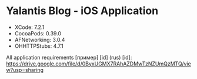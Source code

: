 # Yalantis Blog - iOS Application #

- XCode: 7.2.1
- CocoaPods: 0.39.0
- AFNetworking: 3.0.4
- OHHTTPStubs: 4.7.1

All application requirements [пример] [id] (rus)
[id]: https://drive.google.com/file/d/0ByxUGMX7RAhAZDMwTzNZUmQzMTQ/view?usp=sharing
